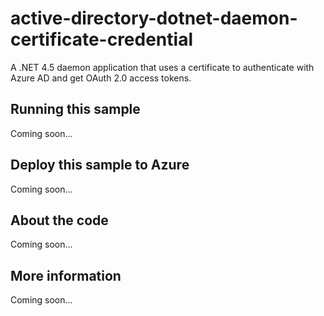 # active-directory-dotnet-daemon-certificate-credential
A .NET 4.5 daemon application that uses a certificate to authenticate with Azure AD and get OAuth 2.0 access tokens.
## Running this sample
Coming soon...
## Deploy this sample to Azure
Coming soon...
## About the code
Coming soon...
## More information
Coming soon...
